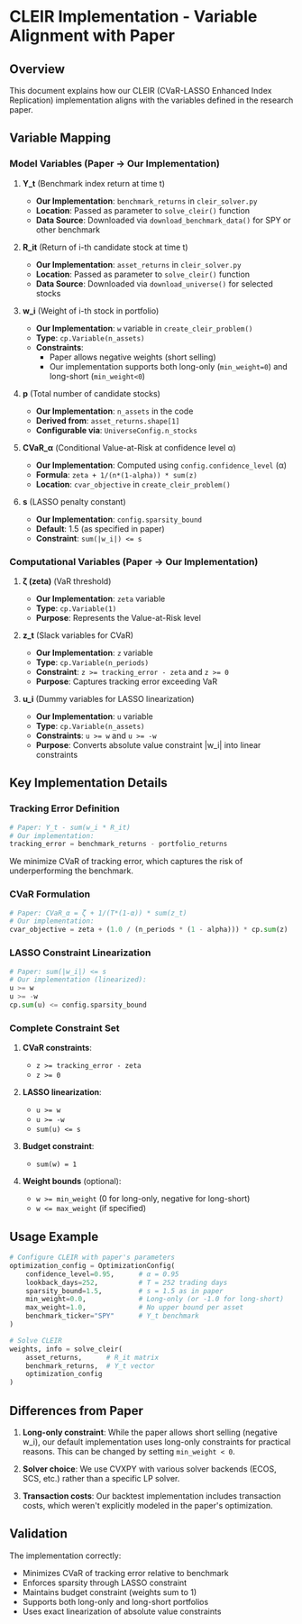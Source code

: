 # CLEIR Implementation - Variable Alignment with Paper

## Overview
This document explains how our CLEIR (CVaR-LASSO Enhanced Index Replication) implementation aligns with the variables defined in the research paper.

## Variable Mapping

### Model Variables (Paper → Our Implementation)

1. **Y_t** (Benchmark index return at time t)
   - **Our Implementation**: `benchmark_returns` in `cleir_solver.py`
   - **Location**: Passed as parameter to `solve_cleir()` function
   - **Data Source**: Downloaded via `download_benchmark_data()` for SPY or other benchmark

2. **R_it** (Return of i-th candidate stock at time t)
   - **Our Implementation**: `asset_returns` in `cleir_solver.py`
   - **Location**: Passed as parameter to `solve_cleir()` function
   - **Data Source**: Downloaded via `download_universe()` for selected stocks

3. **w_i** (Weight of i-th stock in portfolio)
   - **Our Implementation**: `w` variable in `create_cleir_problem()`
   - **Type**: `cp.Variable(n_assets)`
   - **Constraints**: 
     - Paper allows negative weights (short selling)
     - Our implementation supports both long-only (`min_weight=0`) and long-short (`min_weight<0`)

4. **p** (Total number of candidate stocks)
   - **Our Implementation**: `n_assets` in the code
   - **Derived from**: `asset_returns.shape[1]`
   - **Configurable via**: `UniverseConfig.n_stocks`

5. **CVaR_α** (Conditional Value-at-Risk at confidence level α)
   - **Our Implementation**: Computed using `config.confidence_level` (α)
   - **Formula**: `zeta + 1/(n*(1-alpha)) * sum(z)`
   - **Location**: `cvar_objective` in `create_cleir_problem()`

6. **s** (LASSO penalty constant)
   - **Our Implementation**: `config.sparsity_bound`
   - **Default**: 1.5 (as specified in paper)
   - **Constraint**: `sum(|w_i|) <= s`

### Computational Variables (Paper → Our Implementation)

1. **ζ (zeta)** (VaR threshold)
   - **Our Implementation**: `zeta` variable
   - **Type**: `cp.Variable(1)`
   - **Purpose**: Represents the Value-at-Risk level

2. **z_t** (Slack variables for CVaR)
   - **Our Implementation**: `z` variable
   - **Type**: `cp.Variable(n_periods)`
   - **Constraint**: `z >= tracking_error - zeta` and `z >= 0`
   - **Purpose**: Captures tracking error exceeding VaR

3. **u_i** (Dummy variables for LASSO linearization)
   - **Our Implementation**: `u` variable
   - **Type**: `cp.Variable(n_assets)`
   - **Constraints**: `u >= w` and `u >= -w`
   - **Purpose**: Converts absolute value constraint |w_i| into linear constraints

## Key Implementation Details

### Tracking Error Definition
```python
# Paper: Y_t - sum(w_i * R_it)
# Our implementation:
tracking_error = benchmark_returns - portfolio_returns
```
We minimize CVaR of tracking error, which captures the risk of underperforming the benchmark.

### CVaR Formulation
```python
# Paper: CVaR_α = ζ + 1/(T*(1-α)) * sum(z_t)
# Our implementation:
cvar_objective = zeta + (1.0 / (n_periods * (1 - alpha))) * cp.sum(z)
```

### LASSO Constraint Linearization
```python
# Paper: sum(|w_i|) <= s
# Our implementation (linearized):
u >= w
u >= -w
cp.sum(u) <= config.sparsity_bound
```

### Complete Constraint Set
1. **CVaR constraints**: 
   - `z >= tracking_error - zeta`
   - `z >= 0`

2. **LASSO linearization**:
   - `u >= w`
   - `u >= -w`
   - `sum(u) <= s`

3. **Budget constraint**:
   - `sum(w) = 1`

4. **Weight bounds** (optional):
   - `w >= min_weight` (0 for long-only, negative for long-short)
   - `w <= max_weight` (if specified)

## Usage Example

```python
# Configure CLEIR with paper's parameters
optimization_config = OptimizationConfig(
    confidence_level=0.95,      # α = 0.95
    lookback_days=252,          # T = 252 trading days
    sparsity_bound=1.5,         # s = 1.5 as in paper
    min_weight=0.0,             # Long-only (or -1.0 for long-short)
    max_weight=1.0,             # No upper bound per asset
    benchmark_ticker="SPY"      # Y_t benchmark
)

# Solve CLEIR
weights, info = solve_cleir(
    asset_returns,      # R_it matrix
    benchmark_returns,  # Y_t vector
    optimization_config
)
```

## Differences from Paper

1. **Long-only constraint**: While the paper allows short selling (negative w_i), our default implementation uses long-only constraints for practical reasons. This can be changed by setting `min_weight < 0`.

2. **Solver choice**: We use CVXPY with various solver backends (ECOS, SCS, etc.) rather than a specific LP solver.

3. **Transaction costs**: Our backtest implementation includes transaction costs, which weren't explicitly modeled in the paper's optimization.

## Validation

The implementation correctly:
- Minimizes CVaR of tracking error relative to benchmark
- Enforces sparsity through LASSO constraint
- Maintains budget constraint (weights sum to 1)
- Supports both long-only and long-short portfolios
- Uses exact linearization of absolute value constraints 